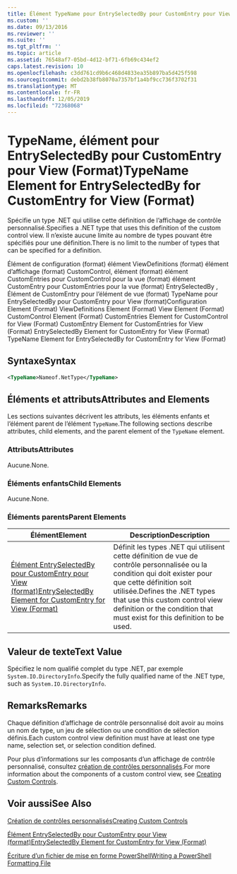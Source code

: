 ```yaml
---
title: Élément TypeName pour EntrySelectedBy pour CustomEntry pour View (format) | Microsoft Docs
ms.custom: ''
ms.date: 09/13/2016
ms.reviewer: ''
ms.suite: ''
ms.tgt_pltfrm: ''
ms.topic: article
ms.assetid: 76548af7-05bd-4d12-bf71-6fb69c434ef2
caps.latest.revision: 10
ms.openlocfilehash: c3dd761cd9b6c468d4833ea35b897ba5d425f598
ms.sourcegitcommit: debd2b38fb8070a7357bf1a4bf9cc736f3702f31
ms.translationtype: MT
ms.contentlocale: fr-FR
ms.lasthandoff: 12/05/2019
ms.locfileid: "72368068"
---
```

# <a name="typename-element-for-entryselectedby-for-customentry-for-view-format"></a><span data-ttu-id="31827-102">TypeName, élément pour EntrySelectedBy pour CustomEntry pour View (Format)</span><span class="sxs-lookup"><span data-stu-id="31827-102">TypeName Element for EntrySelectedBy for CustomEntry for View (Format)</span></span>

<span data-ttu-id="31827-103">Spécifie un type .NET qui utilise cette définition de l’affichage de contrôle personnalisé.</span><span class="sxs-lookup"><span data-stu-id="31827-103">Specifies a .NET type that uses this definition of the custom control view.</span></span> <span data-ttu-id="31827-104">Il n’existe aucune limite au nombre de types pouvant être spécifiés pour une définition.</span><span class="sxs-lookup"><span data-stu-id="31827-104">There is no limit to the number of types that can be specified for a definition.</span></span>

<span data-ttu-id="31827-105">Élément de configuration (format) élément ViewDefinitions (format) élément d’affichage (format) CustomControl, élément (format) élément CustomEntries pour CustomControl pour la vue (format) élément CustomEntry pour CustomEntries pour la vue (format) EntrySelectedBy , Élément de CustomEntry pour l’élément de vue (format) TypeName pour EntrySelectedBy pour CustomEntry pour View (format)</span><span class="sxs-lookup"><span data-stu-id="31827-105">Configuration Element (Format) ViewDefinitions Element (Format) View Element (Format) CustomControl Element (Format) CustomEntries Element for CustomControl for View (Format) CustomEntry Element for CustomEntries for View (Format) EntrySelectedBy Element for CustomEntry for View (Format) TypeName Element for EntrySelectedBy for CustomEntry for View (Format)</span></span>

## <a name="syntax"></a><span data-ttu-id="31827-106">Syntaxe</span><span class="sxs-lookup"><span data-stu-id="31827-106">Syntax</span></span>

```xml
<TypeName>Nameof.NetType</TypeName>
```

## <a name="attributes-and-elements"></a><span data-ttu-id="31827-107">Éléments et attributs</span><span class="sxs-lookup"><span data-stu-id="31827-107">Attributes and Elements</span></span>

<span data-ttu-id="31827-108">Les sections suivantes décrivent les attributs, les éléments enfants et l’élément parent de l’élément `TypeName`.</span><span class="sxs-lookup"><span data-stu-id="31827-108">The following sections describe attributes, child elements, and the parent element of the `TypeName` element.</span></span>

### <a name="attributes"></a><span data-ttu-id="31827-109">Attributs</span><span class="sxs-lookup"><span data-stu-id="31827-109">Attributes</span></span>

<span data-ttu-id="31827-110">Aucune.</span><span class="sxs-lookup"><span data-stu-id="31827-110">None.</span></span>

### <a name="child-elements"></a><span data-ttu-id="31827-111">Éléments enfants</span><span class="sxs-lookup"><span data-stu-id="31827-111">Child Elements</span></span>

<span data-ttu-id="31827-112">Aucune.</span><span class="sxs-lookup"><span data-stu-id="31827-112">None.</span></span>

### <a name="parent-elements"></a><span data-ttu-id="31827-113">Éléments parents</span><span class="sxs-lookup"><span data-stu-id="31827-113">Parent Elements</span></span>

|<span data-ttu-id="31827-114">Élément</span><span class="sxs-lookup"><span data-stu-id="31827-114">Element</span></span>|<span data-ttu-id="31827-115">Description</span><span class="sxs-lookup"><span data-stu-id="31827-115">Description</span></span>|
|-------------|-----------------|
|[<span data-ttu-id="31827-116">Élément EntrySelectedBy pour CustomEntry pour View (format)</span><span class="sxs-lookup"><span data-stu-id="31827-116">EntrySelectedBy Element for CustomEntry for View (Format)</span></span>](./entryselectedby-element-for-customentry-for-customcontrol-for-view-format.md)|<span data-ttu-id="31827-117">Définit les types .NET qui utilisent cette définition de vue de contrôle personnalisée ou la condition qui doit exister pour que cette définition soit utilisée.</span><span class="sxs-lookup"><span data-stu-id="31827-117">Defines the .NET types that use this custom control view definition or the condition that must exist for this definition to be used.</span></span>|

## <a name="text-value"></a><span data-ttu-id="31827-118">Valeur de texte</span><span class="sxs-lookup"><span data-stu-id="31827-118">Text Value</span></span>

<span data-ttu-id="31827-119">Spécifiez le nom qualifié complet du type .NET, par exemple `System.IO.DirectoryInfo`.</span><span class="sxs-lookup"><span data-stu-id="31827-119">Specify the fully qualified name of the .NET type, such as `System.IO.DirectoryInfo`.</span></span>

## <a name="remarks"></a><span data-ttu-id="31827-120">Remarks</span><span class="sxs-lookup"><span data-stu-id="31827-120">Remarks</span></span>

<span data-ttu-id="31827-121">Chaque définition d’affichage de contrôle personnalisé doit avoir au moins un nom de type, un jeu de sélection ou une condition de sélection définis.</span><span class="sxs-lookup"><span data-stu-id="31827-121">Each custom control view definition must have at least one type name, selection set, or selection condition defined.</span></span>

<span data-ttu-id="31827-122">Pour plus d’informations sur les composants d’un affichage de contrôle personnalisé, consultez [création de contrôles personnalisés](./creating-custom-controls.md).</span><span class="sxs-lookup"><span data-stu-id="31827-122">For more information about the components of a custom control view, see [Creating Custom Controls](./creating-custom-controls.md).</span></span>

## <a name="see-also"></a><span data-ttu-id="31827-123">Voir aussi</span><span class="sxs-lookup"><span data-stu-id="31827-123">See Also</span></span>

[<span data-ttu-id="31827-124">Création de contrôles personnalisés</span><span class="sxs-lookup"><span data-stu-id="31827-124">Creating Custom Controls</span></span>](./creating-custom-controls.md)

[<span data-ttu-id="31827-125">Élément EntrySelectedBy pour CustomEntry pour View (format)</span><span class="sxs-lookup"><span data-stu-id="31827-125">EntrySelectedBy Element for CustomEntry for View (Format)</span></span>](./entryselectedby-element-for-customentry-for-customcontrol-for-view-format.md)

[<span data-ttu-id="31827-126">Écriture d’un fichier de mise en forme PowerShell</span><span class="sxs-lookup"><span data-stu-id="31827-126">Writing a PowerShell Formatting File</span></span>](./writing-a-powershell-formatting-file.md)
